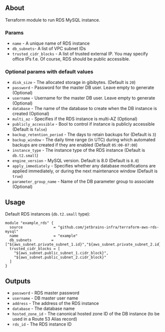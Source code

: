 ## About
Terraform module to run RDS MySQL instance. 


### Params 
* `name` - A unique name of RDS instance
* `db_subnets`- A list of VPC subnet IDs
* `trusted_cidr_blocks` - A list of trusted external IP. You may specify office IPs f.e. Of course, RDS should be public accessible.

### Optional params with default values
* `disk_size` - The allocated storage in gibibytes. (Default is `20`)
* `password` - Password for the master DB user. Leave empty to generate (Optional)
* `username` - Username for the master DB user. Leave empty to generate (Optional)
* `database` - The name of the database to create when the DB instance is created (Optional)
* `multi_az` - Specifies if the RDS instance is multi-AZ (Optional)
* `publicly_accessible` - Bool to control if instance is publicly accessible (Default is `false`)
* `backup_retention_period` - The days to retain backups for (Default is `3`)
* `backup_window` - The daily time range (in UTC) during which automated backups are created if they are enabled (Default `05:00-07:00`)
* `instance_type` - The instance type of the RDS instance (Default is `db.t2.small`)
* `engine_version` - MySQL version. Default is 8.0 (Default is `8.0`)
* `apply_immediately` - Specifies whether any database modifications are applied immediately, or during the next maintenance window (Default is `true`)
* `parameter_group_name` - Name of the DB parameter group to associate (Optional)

## Usage

Default RDS instances (`db.t2.small` type):
```
module "example_rds" {
  source              = "github.com/jetbrains-infra/terraform-aws-rds-mysql"
  name                = "example"
  db_subnets         = ["${aws_subnet.private_subnet_1.id}","${aws_subnet.private_subnet_2.id}"]
  trusted_cidr_blocks = [
    "${aws_subnet.public_subnet_1.cidr_block}",
    "${aws_subnet.public_subnet_2.cidr_block}"
  ]
}
```

## Outputs

* `password` - RDS master password
* `username` - DB master user name
* `address` - The address of the RDS instance
* `database` - The database name
* `hosted_zone_id` - The canonical hosted zone ID of the DB instance (to be used in a Route 53 Alias record)
* `rds_id` - The RDS instance ID